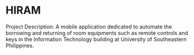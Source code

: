 # HIRAM
Project Description: A mobile application dedicated to automate the borrowing and returning of room equipments such as remote controls and keys in the Information Technology building at University of Southeastern Philippines.
